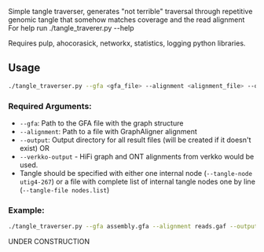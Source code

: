 Simple tangle traverser, generates "not terrible" traversal through repetitive genomic tangle that somehow matches coverage and the read alignment
For help run ./tangle_traverer.py --help

Requires pulp, ahocorasick, networkx, statistics, logging   python libraries.
## Usage

```bash
./tangle_traverser.py --gfa <gfa_file> --alignment <alignment_file> --output <output_directory> [options]
```

### Required Arguments:
- `--gfa`: Path to the GFA file with the graph structure
- `--alignment`: Path to a file with GraphAligner alignment
- `--output`: Output directory for all result files (will be created if it doesn't exist)
OR
- `--verkko-output` - HiFi graph and ONT alignments from verkko would be used.
- Tangle should be specified with either one internal node (`--tangle-node utig4-267`) or a file with complete list of internal tangle nodes one by line (`--tangle-file nodes.list`)
### Example:
```bash
./tangle_traverser.py --gfa assembly.gfa --alignment reads.gaf --output results_dir --tangle-node utig4-267 --quality-threshold 20
```

UNDER CONSTRUCTION
